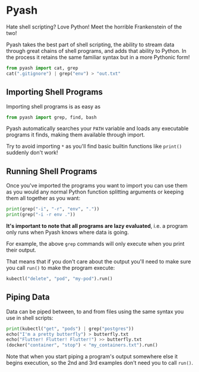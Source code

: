 # Pyash
Hate shell scripting? Love Python! Meet the horrible Frankenstein of the two!

Pyash takes the best part of shell scripting, the ability to stream data through great chains of shell programs, and adds that ability to Python. In the process it retains the same familiar syntax but in a more Pythonic form!
```python
from pyash import cat, grep
cat(".gitignore") | grep("env") > "out.txt"
```

## Importing Shell Programs
Importing shell programs is as easy as
```python
from pyash import grep, find, bash
```
Pyash automatically searches your `PATH` variable and loads any executable programs it finds, making them available through import.

Try to avoid importing `*` as you'll find basic builtin functions like `print()` suddenly don't work!

## Running Shell Programs
Once you've imported the programs you want to import you can use them as you would any normal Python function splitting arguments or keeping them all together as you want:
```python
print(grep("-i", "-r", "env", "."))
print(grep("-i -r env ."))
```

**It's important to note that all programs are lazy evaluated**, i.e. a program only runs when Pyash knows where data is going.

For example, the above `grep` commands will only execute when you print their output.

That means that if you don't care about the output you'll need to make sure you call `run()` to make the program execute:
```python
kubectl("delete", "pod", "my-pod").run()
```

## Piping Data
Data can be piped between, to and from files using the same syntax you use in shell scripts:
```python
print(kubectl("get", "pods") | grep("postgres"))
echo("I'm a pretty butterfly") > butterfly.txt
echo("Flutter! Flutter! Flutter!") >> butterfly.txt
(docker("container", "stop") < "my_containers.txt").run()
```

Note that when you start piping a program's output somewhere else it begins execution, so the 2nd and 3rd examples don't need you to call `run()`.
